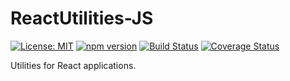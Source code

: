 # ReactUtilities-JS

[![License: MIT](https://img.shields.io/badge/License-MIT-yellow.svg)](https://opensource.org/licenses/MIT)
[![npm version](https://badge.fury.io/js/react-base-utilities-js.svg)](https://badge.fury.io/js/react-base-utilities-js)
[![Build Status](https://travis-ci.org/protoman92/react-base-utilities-js.svg?branch=master)](https://travis-ci.org/protoman92/react-base-utilities-js)
[![Coverage Status](https://coveralls.io/repos/github/protoman92/react-base-utilities-js/badge.svg?branch=master)](https://coveralls.io/github/protoman92/react-base-utilities-js?branch=master)

Utilities for React applications.
